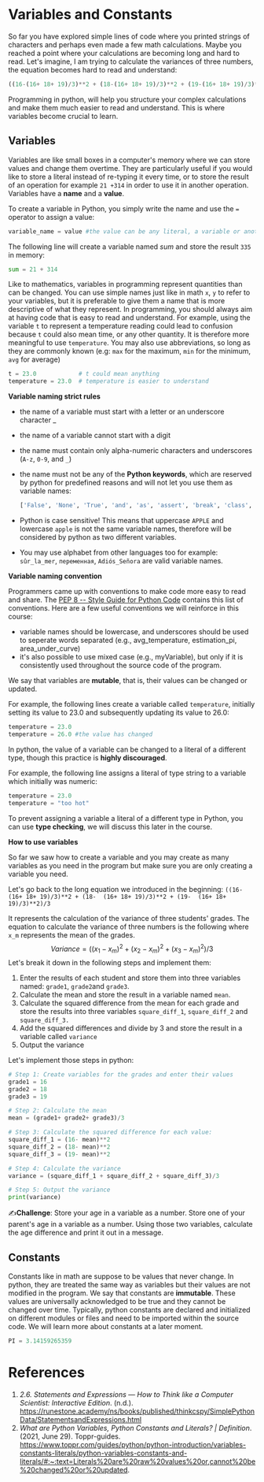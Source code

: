 

# Variables and Constants

So far you have explored simple lines of code where you printed strings of characters and perhaps even made a few math calculations. Maybe you reached a point where your calculations are becoming long and hard to read. Let's imagine, I am trying to calculate the variances of three numbers, the equation becomes hard to read and understand:

```python
((16-(16+ 18+ 19)/3)**2 + (18-(16+ 18+ 19)/3)**2 + (19-(16+ 18+ 19)/3)**2)/3
```

Programming in python, will help you structure your complex calculations and make them much easier to read and understand. This is where variables become crucial to learn.

## **Variables** 

Variables are like small boxes in a computer's memory where we can store values and change them overtime. They are particularly useful if you would like to store a literal instead of re-typing it every time, or to store the result of an operation for example `21 +314` in order to use it in another operation.  Variables have a **name** and a **value**. 

To create a variable in Python, you simply write the name and use the `=` operator to assign a value: 

```python
variable_name = value #the value can be any literal, a variable or another expressions. 
```

The following line will create a variable named *sum* and store the result `335` in memory:

```python
sum = 21 + 314
```

Like to mathematics, variables in programming represent quantities than can be changed. You can use simple names just like in math `x`, `y` to refer to your variables, but it is preferable to give them a name that is more descriptive of what they represent. In programming, you should always aim at having code that is easy to read and understand. For example, using the variable `t` to represent a temperature reading could lead to confusion because `t` could also mean time, or any other quantity. It is therefore more meaningful to use `temperature`. You may also use abbreviations, so long as they are commonly known (e.g: `max` for the maximum, `min` for the minimum, `avg` for average)

```python
t = 23.0            # t could mean anything 
temperature = 23.0  # temperature is easier to understand
```



**Variable naming strict rules**

- the name of a variable must start with a letter or an underscore character _ 

- the name of a variable cannot start with a digit

- the name must contain only alpha-numeric characters and underscores (`A-z`, `0-9`, and `_`)

- the name must not be any of the **Python keywords**, which are reserved by python for predefined reasons and will not let you use them as variable names:

  ```python
  ['False', 'None', 'True', 'and', 'as', 'assert', 'break', 'class', 'continue', 'def', 'del', 'elif', 'else', 'except', 'finally', 'for', 'from', 'global', 'if', 'import', 'in', 'is', 'lambda', 'nonlocal', 'not', 'or', 'pass', 'raise', 'return', 'try', 'while', 'with', 'yield']
  ```

- Python is case sensitive! This means that uppercase `APPLE` and lowercase `apple` is not the same variable names, therefore will be considered by python as two different variables.

- You may use alphabet from other languages too for example: `sûr_la_mer`, `переменная`, `Adiós_Señora` are valid variable names.

**Variable naming convention**

Programmers came up with conventions to make code more easy to read and share. The [PEP 8 -- Style Guide for Python Code](https://www.python.org/dev/peps/pep-0008/) contains this list of conventions. Here are a few useful conventions we will reinforce in this course:

- variable names should be lowercase, and underscores should be used to seperate words separated (e.g., avg_temperature, estimation_pi, area_under_curve)
- it's also possible to use mixed case (e.g., myVariable), but only if it is consistently used throughout the source code of the program.



We say that variables are **mutable**, that is, their values can be changed or updated. 

For example, the following lines create a variable called `temperature`, initially setting its value to 23.0 and subsequently updating its value to 26.0:

```python
temperature = 23.0
temperature = 26.0 #the value has changed
```

In python, the value of a variable can be changed to a literal of a different type, though this  practice is **highly discouraged**.

For example, the following line assigns a literal of type string to a variable which initially was numeric:

```python
temperature = 23.0
temperature = "too hot"
```

To prevent assigning a variable a literal of a different type in Python, you can use **type checking**, we will discuss this later in the course.

**How to use variables** 

So far we saw how to create a variable and you may create as many variables as you need in the program but make sure you are only creating a variable you need. 

Let's go back to the long equation we introduced in the beginning: `((16-  (16+ 18+ 19)/3)**2 + (18-  (16+ 18+ 19)/3)**2 + (19-  (16+ 18+ 19)/3)**2)/3`

It represents the calculation of the variance of three students' grades. The equation to calculate the variance of three numbers is the following where `x_m` represents the mean of the grades.
$$
Variance = ((x_1 - x_m)^2 + (x_2 - x_m)^2+(x_3 - x_m)^2)/3
$$
Let's break it down in the following steps and implement them:

1. Enter the results of each student and store them into three variables named: `grade1`, `grade2`and `grade3`.
2. Calculate the mean and store the result in a variable named `mean`.
3. Calculate the squared difference from the mean for each grade and store the results into three variables `square_diff_1`, `square_diff_2` and `square_diff_3.`
4. Add the squared differences and divide by 3 and store the result in a variable called `variance`
5. Output the variance



Let's implement those steps in python:

```python
# Step 1: Create variables for the grades and enter their values
grade1 = 16
grade2 = 18
grade3 = 19

# Step 2: Calculate the mean 
mean = (grade1+ grade2+ grade3)/3

# Step 3: Calculate the squared difference for each value:
square_diff_1 = (16- mean)**2
square_diff_2 = (18- mean)**2
square_diff_3 = (19- mean)**2

# Step 4: Calculate the variance
variance = (square_diff_1 + square_diff_2 + square_diff_3)/3

# Step 5: Output the variance
print(variance)
```



✍️**Challenge**: Store your age in a variable as a number. Store one of your parent's age in a variable as a number. Using those two variables, calculate the age difference and print it out in a message. 



## **Constants**

Constants like in math are suppose to be values that never change. In python, they are treated the same way as variables but their values are not modified in the program. We say that constants are **immutable**.  These values are universally acknowledged to be true and they cannot be changed over time. Typically, python constants are declared and initialized on different modules or files and need to be imported within the source code. We will learn more about constants at a later moment. 

```python
PI = 3.14159265359
```







# References

1. *2.6. Statements and Expressions — How to Think like a Computer Scientist: Interactive Edition*. (n.d.). https://runestone.academy/ns/books/published/thinkcspy/SimplePythonData/StatementsandExpressions.html
2. *What are Python Variables, Python Constants and Literals? | Definition*. (2021, June 29). Toppr-guides. https://www.toppr.com/guides/python/python-introduction/variables-constants-literals/python-variables-constants-and-literals/#:~:text=Literals%20are%20raw%20values%20or,cannot%20be%20changed%20or%20updated.